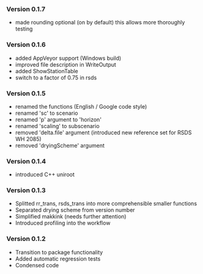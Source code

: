 ### Version 0.1.7

- made rounding optional (on by default) this allows more thoroughly testing

### Version 0.1.6

- added AppVeyor support (Windows build)
- improved file description in WriteOutput
- added ShowStationTable
- switch to a factor of 0.75 in rsds

### Version 0.1.5

- renamed the functions (English / Google code style)
- renamed 'sc' to scenario
- renamed 'p' argument to 'horizon'
- renamed 'scaling' to subscenario
- removed 'delta.file' argument (introduced new reference set for RSDS WH 2085)
- removed 'dryingScheme' argument


### Version 0.1.4

- introduced C++ uniroot 

### Version 0.1.3

- Splitted rr_trans, rsds_trans into more comprehensible smaller functions
- Separated drying scheme from version number
- Simplified makkink (needs further attention)
- Introduced profiling into the workflow

### Version 0.1.2

- Transition to package functionality
- Added automatic regression tests
- Condensed code
